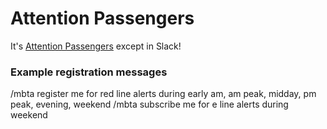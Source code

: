 # Attention Passengers

It's [Attention Passengers](http://attentionpassengers.com) except in Slack!

### Example registration messages
/mbta register me for red line alerts during early am, am peak, midday, pm peak, evening, weekend
/mbta subscribe me for e line alerts during weekend

